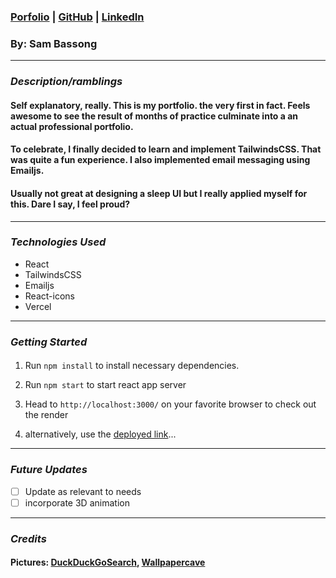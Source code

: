 ###  [Porfolio]() | [GitHub](https://github.com/sbassong) | [LinkedIn](https://www.linkedin.com/in/sambassong/)
### By: Sam Bassong
***

### ***Description/ramblings***

####  Self explanatory, really. This is my portfolio. the very first in fact. Feels awesome to see the result of months of practice culminate into a an actual professional portfolio. 

#### To celebrate, I finally decided to learn and implement TailwindsCSS. That was quite a fun experience. I also implemented email messaging using Emailjs. 

#### Usually not great at designing a sleep UI but I really applied myself for this. Dare I say, I feel proud?

***

### ***Technologies Used***
* React
* TailwindsCSS
* Emailjs
* React-icons
* Vercel
***

### ***Getting Started***

#### 
1. Run `npm install` to install necessary dependencies.
2. Run `npm start` to start react app server
3. Head to `http://localhost:3000/` on your favorite browser to check out the render

4. alternatively, use the [deployed link]()...
***

### ***Future Updates***

- [ ] Update as relevant to needs
- [ ] incorporate 3D animation

***

### ***Credits***
#### Pictures: [DuckDuckGoSearch](https://duckduckgo.com), [Wallpapercave](https://wallpapercave.com/space-needle-wallpaper)

